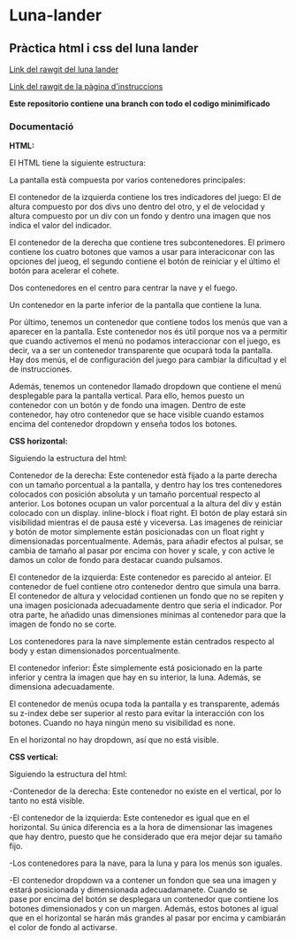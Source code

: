 # Luna-lander
## Pràctica html i css del luna lander

[Link del rawgit del luna lander](https://rawgit.com/Marcroman181/Luna-lander/master/lunalander.html)

[Link del rawgit de la pàgina d'instruccions](https://rawgit.com/Marcroman181/Luna-lander/master/instruccions.html)

**Este repositorio contiene una branch con todo el codigo minimificado**

### Documentació

**HTML:**

El HTML tiene la siguiente estructura:

La pantalla està compuesta por varios contenedores principales:
  
  El contenedor de la izquierda contiene los tres indicadores del juego: El de altura compuesto por dos divs uno dentro del otro, y       el de velocidad y altura compuesto por un div con un fondo y dentro una imagen que nos indica el valor del indicador.
    
  El contenedor de la derecha que contiene tres subcontenedores. El primero contiene los cuatro botones que vamos a usar para             interaciconar con las opciones del jueog, el segundo contiene el botón de reiniciar y el último el botón para acelerar el cohete. 
    
  Dos contenedores en el centro para centrar la nave y el fuego.
    
  Un contenedor en la parte inferior de la pantalla que contiene la luna. 
  
  Por último, tenemos un contenedor que contiene todos los menús que van a aparecer en la pantalla. Este contenedor nos és útil porque     nos va a permitir que cuando activemos el menú no podamos interaccionar con el juego, es decir, va a ser un contenedor transparente     que ocupará toda la pantalla. Hay dos menús, el de configuración del juego para cambiar la dificultad y el de instrucciones.
  
  Además, tenemos un contenedor llamado dropdown que contiene el menú desplegable para la pantalla vertical. Para ello, hemos puesto un   contenedor con un botón y de fondo una imagen. Dentro de este contenedor, hay otro contenedor que se hace visible cuando estamos         encima del contenedor dropdown y enseña todos los botones.
  

**CSS horizontal:**

Siguiendo la estructura del html:
  
  Contenedor de la derecha: Este contenedor està fijado a la parte derecha con un tamaño porcentual a la pantalla, y dentro hay los       tres contenedores colocados con posición absoluta y un tamaño porcentual respecto al anterior. Los botones ocupan un valor               porcentual a la altura del div y están colocado con un display. inline-block i float right. El botón de play estará sin visibilidad     mientras el de pausa esté y viceversa. Las imagenes de reiniciar y botón de motor simplemente están posicionadas con un float right     y dimensionadas porcentualmente. Además, para añadir efectos al pulsar, se cambia de tamaño al pasar por encima con hover y scale, y     con active le damos un color de fondo para destacar cuando pulsamos. 
    
  El contenedor de la izquierda: Este contenedor es parecido al anteior. El contenedor de fuel contiene otro contenedor dentro que         simula una barra. El contenedor de altura y velocidad contienen un fondo que no se repiten y una imagen posicionada adecuadamente       dentro que seria el indicador. Por otra parte, he añadido unas dimensiones mínimas al contenedor para que la imagen de fondo no se       corte.
    
  Los contenedores para la nave simplemente están centrados respecto al body y estan dimensionados porcentualmente.
    
  El contenedor inferior: Éste simplemente está posicionado en la parte inferior y centra la imagen que hay en su interior, la luna.       Además, se dimensiona adecuadamente. 
    
  El contenedor de menús ocupa toda la pantalla y es transparente, además su z-index debe ser superior al resto para evitar la             interacción con los botones. Cuando no haya ningún meno su visibilidad es none. 
    
  En el horizontal no hay dropdown, así que no está visible.
    

**CSS vertical:**
    
Siguiendo la estructura del html:
  
  -Contenedor de la derecha: Este contenedor no existe en el vertical, por lo tanto no está visible.
    
  -El contenedor de la izquierda: Este contenedor es igual que en el horizontal. Su única diferencia es a la hora de dimensionar las       imagenes que hay dentro, puesto que he considerado que era mejor dejar su tamaño fijo.
    
  -Los contenedores para la nave, para la luna y para los menús son iguales.
    
  -El contenedor dropdown va a contener un fondon que sea una imagen y estará posicionada y dimensionada adecuadamanete. Cuando se  
  pase por encima del botón se desplegara un contenedor que contiene los botones dimensionados y con un margen. Además, estos botones     al igual que en el horizontal se harán más grandes al pasar por encima y cambiarán el color de fondo al activarse.
